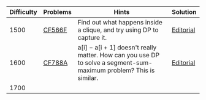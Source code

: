 | Difficulty | Problems                                               | Hints                                                        | Solution                                           |
| ---------- | ------------------------------------------------------ | ------------------------------------------------------------ | -------------------------------------------------- |
| 1500       | [CF566F](https://codeforces.com/contest/566/problem/F) | Find out what happens inside a clique, and try using DP to capture it. | [Editorial](https://codeforces.com/blog/entry/566) |
| 1600       | [CF788A](https://codeforces.com/contest/788/problem/A) | a[i] − a[i + 1] doesn't really matter. How can you use DP to solve a segment-sum-maximum problem? This is similar. | [Editorial](https://codeforces.com/blog/entry/788) |
| 1700       |                                                        |                                                              |                                                    |